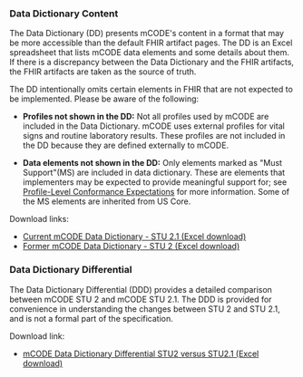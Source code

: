 ### Data Dictionary Content

The Data Dictionary (DD) presents mCODE's content in a format that may be more accessible than the default FHIR artifact pages. The DD is an Excel spreadsheet that lists mCODE data elements and some details about them. If there is a discrepancy between the Data Dictionary and the FHIR artifacts, the FHIR artifacts are taken as the source of truth.

The DD intentionally omits certain elements in FHIR that are not expected to be implemented. Please be aware of the following:

* **Profiles not shown in the DD:** Not all profiles used by mCODE are included in the Data Dictionary. mCODE uses external profiles for vital signs and routine laboratory results. These profiles are not included in the DD because they are defined externally to mCODE.

* **Data elements not shown in the DD:** Only elements marked as "Must Support"(MS) are included in data dictionary. These are elements that implementers may be expected to provide meaningful support for; see [Profile-Level Conformance Expectations](conformance-profiles.html#profile-level-conformance-expectations) for more information. Some of the MS elements are inherited from US Core.

Download links:

* [Current mCODE Data Dictionary - STU 2.1 (Excel download)](mCODEDataDictionary-STU2.1.xlsx)
* [Former mCODE Data Dictionary - STU 2 (Excel download)](mCODEDataDictionary-STU2.xlsx)

### Data Dictionary Differential

The Data Dictionary Differential (DDD) provides a detailed comparison between mCODE STU 2 and mCODE STU 2.1. The DDD is provided for convenience in understanding the changes between STU 2 and STU 2.1, and is not a formal part of the specification.

Download link:

* [mCODE Data Dictionary Differential STU2 versus STU2.1 (Excel download)](mCODEDataDictionary-STU2-vs-STU2.1.xlsx)
